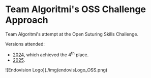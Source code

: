 # Team Algoritmi's OSS Challenge Approach
Team Algoritmi's attempt at the Open Suturing Skills Challenge.


Versions attended:
- [2024](https://www.synapse.org/Synapse:syn54123724), which achieved the 4<sup>th</sup> place.
- [2025](https://www.synapse.org/Synapse:syn66256386).

<!---
![miccai Logo](./img/miccai2024-logo.png)
![miccai Logo](./img/miccai2025-logo.png)
-->

![Endovision Logo](./img(endovisLogo_OSS.png)
